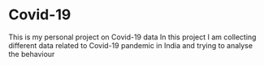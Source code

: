 # Covid-19
This is my personal project on Covid-19 data
In this project I am collecting different data related to Covid-19 pandemic in India and trying to analyse the behaviour
